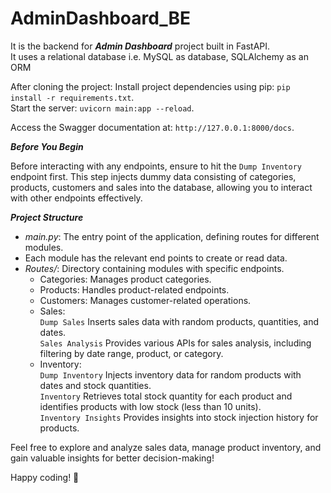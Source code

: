 # AdminDashboard_BE

It is the backend for ***Admin Dashboard*** project built in FastAPI.  
It uses a relational database i.e. MySQL as database, SQLAlchemy as an ORM

After cloning the project:
Install project dependencies using pip: `pip install -r requirements.txt`.<br>
Start the server: `uvicorn main:app --reload`.

Access the Swagger documentation at: `http://127.0.0.1:8000/docs`.  

***Before You Begin***

Before interacting with any endpoints, ensure to hit the `Dump Inventory` endpoint first. This step injects dummy data consisting of categories, products, customers and sales into the database, allowing you to interact with other endpoints effectively.  

***Project Structure***

+ *main.py*: The entry point of the application, defining routes for different modules.
+ Each module has the relevant end points to create or read data.
+ *Routes/*: Directory containing modules with specific endpoints.
  + Categories: Manages product categories.
  + Products: Handles product-related endpoints.
  + Customers: Manages customer-related operations.
  + Sales:  
    `Dump Sales` Inserts sales data with random products, quantities, and dates.<br>
    `Sales Analysis` Provides various APIs for sales analysis, including filtering by date range, product, or category.
  + Inventory:  
    `Dump Inventory` Injects inventory data for random products with dates and stock quantities.<br>
    `Inventory` Retrieves total stock quantity for each product and identifies products with low stock (less than 10 units).<br>
    `Inventory Insights` Provides insights into stock injection history for products.  

Feel free to explore and analyze sales data, manage product inventory, and gain valuable insights for better decision-making!

Happy coding! 🚀





